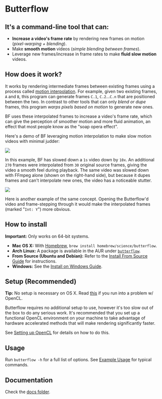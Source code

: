# Butterflow
## It's a command-line tool that can:
* **Increase a video's frame rate** by rendering new frames on motion (*pixel-warping + blending*).
* Make **smooth motion** videos (*simple blending between frames*).
* Leverage new frames/increase in frame rates to make **fluid slow motion** videos.

## How does it work?
It works by rendering intermediate frames between existing frames using a process called [motion interpolation](http://en.wikipedia.org/wiki/Motion_interpolation). For example, given two existing frames, `A` and `B`, this program can generate frames `C.1`, `C.2`...`C.n` that are positioned between the two. In contrast to other tools that can only *blend or dupe* frames, this program *warps pixels based on motion* to generate new ones.

BF uses these interpolated frames to increase a video's frame rate, which can give the perception of smoother motion and more fluid animation, an effect that most people know as the "soap opera effect".

Here's a demo of BF leveraging motion interpolation to make slow motion videos with minimal judder:

![](http://srv.dthpham.me/static/bf-example-1.gif)

In this example, BF has slowed down a `1s` video down by `10x`. An additional `270` frames were interpolated from `30` original source frames, giving the video a smooth feel during playback. The same video was slowed down with FFmpeg alone (shown on the right-hand side), but because it dupes frames and can't interpolate new ones, the video has a noticeable stutter.

![](http://srv.dthpham.me/static/bf-example-2.gif)

Here is another example of the same concept. Opening the Butterflow'd video and frame-stepping through it would make the interpolated frames (marked "`Int: Y`") more obvious.

## How to install
**Important:** Only works on 64-bit systems.

* **Mac OS X:** With [Homebrew](http://brew.sh/), `brew install homebrew/science/butterflow`.
* **Arch Linux:** A package is available in the AUR under [`butterflow`](https://aur.archlinux.org/packages/butterflow/).
* **From Source (Ubuntu and Debian):** Refer to the [Install From Source Guide](https://github.com/dthpham/butterflow/blob/master/docs/Install-From-Source-Guide.md) for instructions.
* **Windows:** See the [Install on Windows Guide](https://github.com/dthpham/butterflow/blob/master/docs/Install-On-Windows-Guide.md).

## Setup (Recommended)
**Tip:** No setup is necessary on OS X. Read [this](https://github.com/dthpham/butterflow/blob/master/docs/Setting-Up-OpenCL.md#os-x-mavericks-and-newer) if you run into a problem w/ OpenCL.

Butterflow requires no additional setup to use, however it's too slow out of the box to do any serious work. It's recommended that you set up a functional OpenCL environment on your machine to take advantage of hardware accelerated methods that will make rendering significantly faster.

See [Setting up OpenCL](https://github.com/dthpham/butterflow/blob/master/docs/Setting-Up-OpenCL.md) for details on how to do this.

## Usage
Run `butterflow -h` for a full list of options. See [Example Usage](https://github.com/dthpham/butterflow/blob/master/docs/Example-Usage.md) for typical commands.

## Documentation
Check the [docs folder](https://github.com/dthpham/butterflow/tree/master/docs).

